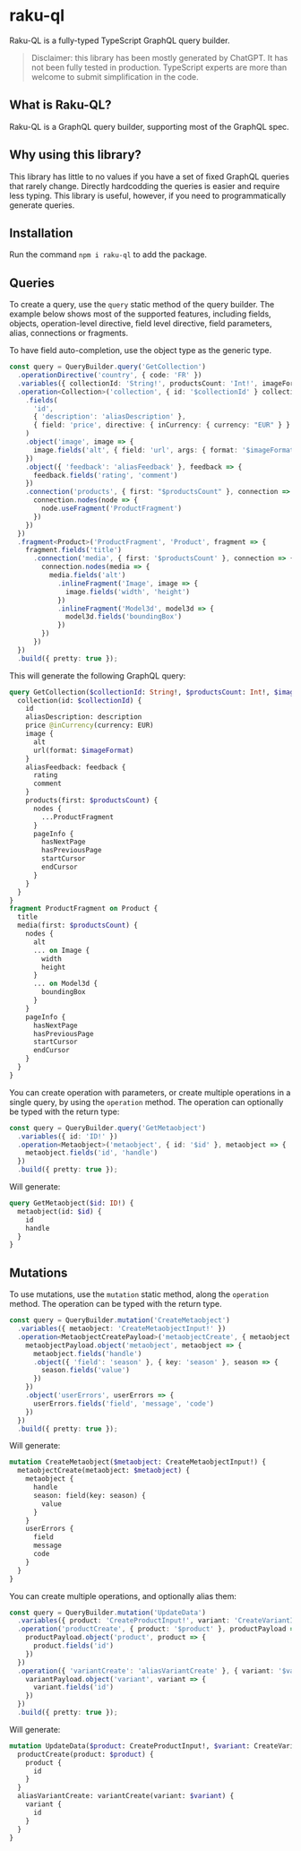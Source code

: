 # raku-ql

Raku-QL is a fully-typed TypeScript GraphQL query builder.

> Disclaimer: this library has been mostly generated by ChatGPT. It has not been fully tested in production. TypeScript experts are more than welcome to submit simplification in the code.

## What is Raku-QL?

Raku-QL is a GraphQL query builder, supporting most of the GraphQL spec.

## Why using this library?

This library has little to no values if you have a set of fixed GraphQL queries that rarely change. Directly hardcodding the queries is easier and require less typing. This library is useful, however, if you need to programmatically generate queries.

## Installation

Run the command `npm i raku-ql` to add the package.

## Queries

To create a query, use the `query` static method of the query builder. The example below shows most of the supported features, including fields, objects, operation-level directive, field level directive, field parameters, alias, connections or fragments.

To have field auto-completion, use the object type as the generic type.

```ts
const query = QueryBuilder.query('GetCollection')
  .operationDirective('country', { code: 'FR' })
  .variables({ collectionId: 'String!', productsCount: 'Int!', imageFormat: { type: 'String!', defaultValue: 'JPG' } })
  .operation<Collection>('collection', { id: '$collectionId' } collection => {
    .fields(
      'id', 
      { 'description': 'aliasDescription' }, 
      { field: 'price', directive: { inCurrency: { currency: "EUR" } } },
    )
    .object('image', image => {
      image.fields('alt', { field: 'url', args: { format: '$imageFormat' }})
    })
    .object({ 'feedback': 'aliasFeedback' }, feedback => {
      feedback.fields('rating', 'comment')
    })
    .connection('products', { first: "$productsCount" }, connection => {
      connection.nodes(node => {
        node.useFragment('ProductFragment')
      })
    })
  })
  .fragment<Product>('ProductFragment', 'Product', fragment => {
    fragment.fields('title')
      .connection('media', { first: '$productsCount' }, connection => {
        connection.nodes(media => {
          media.fields('alt')
            .inlineFragment('Image', image => {
              image.fields('width', 'height')
            })
            .inlineFragment('Model3d', model3d => {
              model3d.fields('boundingBox')
            })
        })
      })
  })
  .build({ pretty: true });
```

This will generate the following GraphQL query:

```graphql
query GetCollection($collectionId: String!, $productsCount: Int!, $imageFormat: String! = JPG) @country(code: FR) {
  collection(id: $collectionId) {
    id
    aliasDescription: description
    price @inCurrency(currency: EUR)
    image {
      alt
      url(format: $imageFormat)
    }
    aliasFeedback: feedback {
      rating
      comment
    }
    products(first: $productsCount) {
      nodes {
        ...ProductFragment
      }
      pageInfo {
        hasNextPage
        hasPreviousPage
        startCursor
        endCursor
      }
    }
  }
}
fragment ProductFragment on Product {
  title
  media(first: $productsCount) {
    nodes {
      alt
      ... on Image {
        width
        height
      }
      ... on Model3d {
        boundingBox
      }
    }
    pageInfo {
      hasNextPage
      hasPreviousPage
      startCursor
      endCursor
    }
  }
}
```

You can create operation with parameters, or create multiple operations in a single query, by using the `operation` method. The operation
can optionally be typed with the return type:

```ts
const query = QueryBuilder.query('GetMetaobject')
  .variables({ id: 'ID!' })
  .operation<Metaobject>('metaobject', { id: '$id' }, metaobject => {
    metaobject.fields('id', 'handle')
  })
  .build({ pretty: true });
```

Will generate:

```graphql
query GetMetaobject($id: ID!) {
  metaobject(id: $id) {
    id
    handle
  }
}
```

## Mutations

To use mutations, use the `mutation` static method, along the `operation` method. The operation can be typed with the return type.

```ts
const query = QueryBuilder.mutation('CreateMetaobject')
  .variables({ metaobject: 'CreateMetaobjectInput!' })
  .operation<MetaobjectCreatePayload>('metaobjectCreate', { metaobject: '$metaobject' }, metaobjectPayload => {
    metaobjectPayload.object('metaobject', metaobject => {
      metaobject.fields('handle')
      .object({ 'field': 'season' }, { key: 'season' }, season => {
        season.fields('value')
      })
    })
    .object('userErrors', userErrors => {
      userErrors.fields('field', 'message', 'code')
    })
  })
  .build({ pretty: true });
```

Will generate:

```graphql
mutation CreateMetaobject($metaobject: CreateMetaobjectInput!) {
  metaobjectCreate(metaobject: $metaobject) {
    metaobject {
      handle
      season: field(key: season) {
        value
      }
    }
    userErrors {
      field
      message
      code
    }
  }
}
```

You can create multiple operations, and optionally alias them:

```ts
const query = QueryBuilder.mutation('UpdateData')
  .variables({ product: 'CreateProductInput!', variant: 'CreateVariantInput' })
  .operation('productCreate', { product: '$product' }, productPayload => {
    productPayload.object('product', product => {
      product.fields('id')
    })
  })
  .operation({ 'variantCreate': 'aliasVariantCreate' }, { variant: '$variant' }, variantPayload => {
    variantPayload.object('variant', variant => {
      variant.fields('id')
    })
  })
  .build({ pretty: true });
```

Will generate:

```graphql
mutation UpdateData($product: CreateProductInput!, $variant: CreateVariantInput) {
  productCreate(product: $product) {
    product {
      id
    }
  }
  aliasVariantCreate: variantCreate(variant: $variant) {
    variant {
      id
    }
  }
}
```